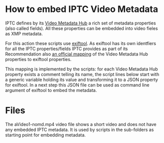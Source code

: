 # How to embed IPTC Video Metadata

IPTC defines by its [Video Metadata Hub](https://iptc.org/std/videometadatahub/recommendation/1.2) a rich set of metadata properties (also called fields). All these properties can be embedded into video fieles as XMP metadata. 

For this action these scripts use [exiftool](http://owl.phy.queensu.ca/~phil/exiftool/). As exiftool has its own identfiers for all the IPTC properties/fields IPTC provides as part of its Recommendation also [an official mapping](https://iptc.org/std/videometadatahub/recommendation/IPTC-VideoMetadataHub-mapping-exiftool-Rec_1.2.html) of the Video Metadata Hub properties to exiftool properties. 

This mapping is implemented by the scripts: for each Video Metadata Hub property exists a comment telling its name, the script lines below start with a generic variable holding its value and transforming it to a JSON property for exiftool. In a next step this JSON file can be used as command line argument of exiftool to embed the metadata.

# Files

The aVideo1-nomd.mp4 video file shows a short video and does not have any embedded IPTC metadata. It is used by scripts in the sub-folders as starting point for embedding metadata.